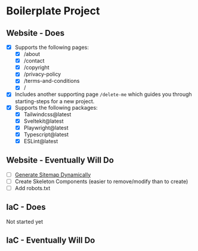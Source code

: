 # Boilerplate Project

## Website - Does

- [x] Supports the following pages:
  - [x] /about
  - [x] /contact
  - [x] /copyright
  - [x] /privacy-policy
  - [x] /terms-and-conditions
  - [x] /
- [x] Includes another supporting page `/delete-me` which guides you through starting-steps for a new project.
- [x] Supports the following packages:
  - [x] Tailwindcss@latest
  - [x] Sveltekit@latest
  - [x] Playwright@latest
  - [x] Typescript@latest
  - [x] ESLint@latest

## Website - Eventually Will Do

- [ ] [Generate Sitemap Dynamically](https://github.com/marketplace/actions/generate-sitemap)
- [ ] Create Skeleton Components (easier to remove/modify than to create)
- [ ] Add robots.txt

## IaC - Does

Not started yet

## IaC - Eventually Will Do
